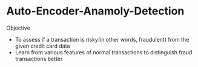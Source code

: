 # Auto-Encoder-Anamoly-Detection

Objective
- To assess if a transaction is risky(in other words, fraudulent) from the given credit card data
- Learn from various features of normal transactions to distinguish fraud transactions better
